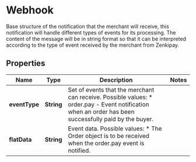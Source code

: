 

# Webhook

Base structure of the notification that the merchant will receive, this notification will handle different types of events for its processing. The content of the message will be in string format so that it can be interpreted according to the type of event received by the merchant from Zenkipay.

## Properties

| Name | Type | Description | Notes |
|------------ | ------------- | ------------- | -------------|
|**eventType** | **String** | Set of events that the merchant can receive.  Possible values: * order.pay    - Event notification when an order has been successfully paid by the buyer. |  |
|**flatData** | **String** | Event data.  Possible values: * The Order object is to be received when the order.pay event is notified. |  |




